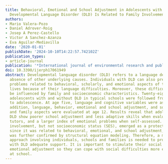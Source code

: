 ```yaml
---
title: Behavioral, Emotional and School Adjustment in Adolescents with and without
  Developmental Language Disorder (DLD) Is Related to Family Involvement.
authors:
- Mario Valera-Pozo
- Daniel Adrover-Roig
- Josep A Perez-Castello
- Victor A Sanchez-Azanza
- Eva Aguilar-Mediavilla
date: '2020-01-01'
publishDate: '2024-10-10T14:22:57.742102Z'
publication_types:
- article-journal
publication: '*International journal of environmental research and public health*'
doi: 10.3390/ijerph17061949
abstract: Developmental language disorder (DLD) refers to a language delay in the
  absence of other underlying causes. Individuals with DLD can also present other
  problems related to behavioral, scholarly, and emotional aspects of their daily
  lives because of their language difficulties. Moreover, these difficulties could
  be influenced by family and socioeconomic characteristics. Twenty-eight bilingual
  adolescents with and without DLD in typical schools were followed from childhood
  to adolescence. At age five, language and cognitive variables were assessed. In
  addition, language, behavior, emotional and school adjustment, and socioeconomic
  and family aspects were evaluated at age 12. Results reveal that adolescents with
  DLD show poorer school adjustment and less adaptive skills when evaluated by their
  tutors, and a larger index of emotional problems when self-assessed. Moreover, family
  involvement, but not socioeconomic status (SES), emerged as a protective factor
  since it was related to behavioral, emotional, and school adjustment, a result that
  was further confirmed by structural equation modeling. Therefore, a more global
  approach involving individuals, schools and families is needed to provide adolescents
  with DLD adequate support. It is important to stimulate their social skills and
  emotional adjustment so they can cope with social difficulties more easily, especially
  at school.
---
```

